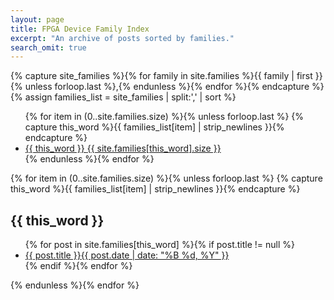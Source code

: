 ```yaml
---
layout: page
title: FPGA Device Family Index
excerpt: "An archive of posts sorted by families."
search_omit: true
---
```


{% capture site_families %}{% for family in site.families %}{{ family | first }}{% unless forloop.last %},{% endunless %}{% endfor %}{% endcapture %}
{% assign families_list = site_families | split:',' | sort %}

<ul class="family-box inline">
  {% for item in (0..site.families.size) %}{% unless forloop.last %}
    {% capture this_word %}{{ families_list[item] | strip_newlines }}{% endcapture %}
    <li><a href="#{{ this_word }}">{{ this_word }} <span>{{ site.families[this_word].size }}</span></a></li>
  {% endunless %}{% endfor %}
</ul>

{% for item in (0..site.families.size) %}{% unless forloop.last %}
  {% capture this_word %}{{ families_list[item] | strip_newlines }}{% endcapture %}
  <h2 id="{{ this_word }}">{{ this_word }}</h2>
  <ul class="post-list">
  {% for post in site.families[this_word] %}{% if post.title != null %}
    <li><a href="{{ site.url }}{{ post.url }}">{{ post.title }}<span class="entry-date"><time datetime="{{ post.date | date_to_xmlschema }}">{{ post.date | date: "%B %d, %Y" }}</time></span></a></li>
  {% endif %}{% endfor %}
  </ul>
{% endunless %}{% endfor %}
